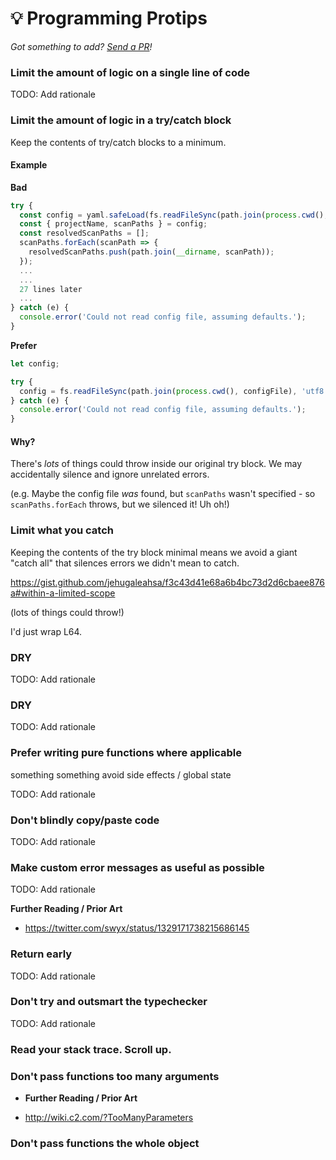 # 💡 Programming Protips

_Got something to add? [Send a PR](https://github.com/magicmark/engineering-protips/pulls)!_

### Limit the amount of logic on a single line of code

TODO: Add rationale

### Limit the amount of logic in a try/catch block

Keep the contents of try/catch blocks to a minimum.

#### Example

**Bad**

```js
try {
  const config = yaml.safeLoad(fs.readFileSync(path.join(process.cwd(), configFile), 'utf8'));
  const { projectName, scanPaths } = config;
  const resolvedScanPaths = [];
  scanPaths.forEach(scanPath => {
    resolvedScanPaths.push(path.join(__dirname, scanPath));
  });
  ...
  ...
  27 lines later
  ...
} catch (e) {
  console.error('Could not read config file, assuming defaults.');
}
```

**Prefer**

```js
let config;

try {
  config = fs.readFileSync(path.join(process.cwd(), configFile), 'utf8'));
} catch (e) {
  console.error('Could not read config file, assuming defaults.');
}
```

#### Why?

There's _lots_ of things could throw inside our original try block. We may accidentally silence and ignore unrelated errors.

(e.g. Maybe the config file _was_ found, but `scanPaths` wasn't specified - so `scanPaths.forEach` throws, but we silenced it! Uh oh!)

### Limit what you catch


Keeping the contents of the try block minimal means we avoid a giant "catch all" that silences errors we didn't mean to catch.


https://gist.github.com/jehugaleahsa/f3c43d41e68a6b4bc73d2d6cbaee876a#within-a-limited-scope

(lots of things could throw!)

I'd just wrap L64.


### DRY

TODO: Add rationale

### DRY

TODO: Add rationale

### Prefer writing pure functions where applicable

something something avoid side effects / global state

TODO: Add rationale

### Don't blindly copy/paste code

TODO: Add rationale

### Make custom error messages as useful as possible

TODO: Add rationale

**Further Reading / Prior Art**

- https://twitter.com/swyx/status/1329171738215686145

### Return early

TODO: Add rationale

### Don't try and outsmart the typechecker

TODO: Add rationale

### Read your stack trace. Scroll up.

### Don't pass functions too many arguments

- **Further Reading / Prior Art**

- http://wiki.c2.com/?TooManyParameters

### Don't pass functions the whole object
